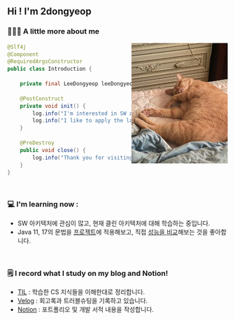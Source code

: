 ## Hi ! I'm 2dongyeop

### 🧑🏻‍💻 A little more about me
<img align="right" src="https://github.com/2dongyeop/2dongyeop/blob/main/horong.jpeg" width=220 />


```Java
@Slf4j
@Component
@RequiredArgsConstructor
public class Introduction {

    private final LeeDongyeop leeDongyeop;
    
    @PostConstruct
    private void init() {
        log.info("I'm interested in SW architecture, so I am learning clean architecture!");
        log.info("I like to apply the latest grammar from Java 11, 17 to my project.");
    }
    
    @PreDestroy
    public void close() {
        log.info("Thank you for visiting. Look at my cute cat.");
    }
}

```

<br/>

### 💻 I'm learning now :
- SW 아키텍처에 관심이 많고, 현재 클린 아키텍처에 대해 학습하는 중입니다.
- Java 11, 17의 문법을 [프로젝트](https://github.com/HBNU-Avocado/Avocado-backend)에 적용해보고, 직접 [성능을 비교](https://www.notion.so/leedongyeop/CompletableFuture-Jmeter-9b65b617357c4b4f91e642474e1dcaad)해보는 것을 좋아합니다.

<br/>

### 🗒 I record what I study on my blog and Notion! 
- [TIL](https://github.com/2dongyeop/TIL) : 학습한 CS 지식들을 이해한대로 정리합니다. 
- [Velog](https://velog.io/@dongvelop) : 회고록과 트러블슈팅을 기록하고 있습니다.
- [Notion](https://www.notion.so/leedongyeop/Dongvelop-s-Notion-ver-2aa4b1990311424789421e0c3cae453e) : 포트폴리오 및 개발 서적 내용을 작성합니다.

<!-- [![trophy](https://github-profile-trophy.vercel.app/?username=2dongyeop&no-frame=true&row=1)](https://github.com/ryo-ma/github-profile-trophy) -->
